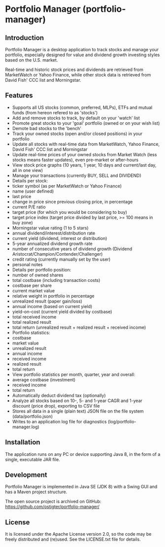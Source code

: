 # Portfolio Manager (portfolio-manager)

## Introduction

Portfolio Manager is a desktop application to track stocks and manage your portfolio, especially designed for value and dividend growth investing styles based on the U.S. market.

Real-time and historic stock prices and dividends are retrieved from MarketWatch or Yahoo Finance, while other stock data is retrieved from David Fish' CCC list and Morningstar.

## Features

* Supports all US stocks (common, preferred, MLPs), ETFs and mutual funds (from hereon refered to as 'stocks')
* Add and remove stocks to track, by default on your 'watch' list
* Promote great stocks to your 'goal' portfolio (owned or on your wish list)
* Demote bad stocks to the 'bench'
* Track your owned stocks (open and/or closed positions) in your portfolio
* Update all stocks with real-time data from MarketWatch, Yahoo Finance, David Fish' CCC list and Morningstar
* Update real-time prices of your owned stocks from Market Watch (less stocks means faster updates), even pre-market or after-hours
* View stock price graphs (10 years, 1 year, 10 days and current/last day, all in one view)
* Manage your transactions (currently BUY, SELL and DIVIDEND)
* Details per stock:
 * ticker symbol (as per MarketWatch or Yahoo Finance)
 * name (user defined)
 * last price
 * change in price since previous closing price, in percentage
 * current P/E ratio
 * target price (for which you would be considering to buy)
 * target price index (target price divided by last price, >= 100 means in buy zone)
 * Morningstar value rating (1 to 5 stars)
 * annual dividend/interest/distribution rate
 * current yield (dividend, interest or distribution)
 * 5-year annualized dividend growth rate
 * number of consecutive years of dividend growth (Dividend Aristocrat/Champion/Contender/Challenger)
 * credit rating (currently manually set by the user)
 * personal notes
* Details per portfolio position:
 * number of owned shares
 * total costbase (including transaction costs)
 * costbase per share
 * current market value
 * relative weight in portfolio in percentage
 * unrealized result (paper gain/loss)
 * annual income (based on current yield)
 * yield-on-cost (current yield divided by costbase)
 * total received income
 * total realized result
 * total return (unrealized result + realized result + received income) 
* Portfolio statistics:
 * costbase
 * market value
 * unrealized result
 * annual income
 * received income
 * realized result
 * total return
* View portfolio statistics per month, quarter, year and overall:
 * average costbase (investment)
 * received income
 * total return
* Automatically deduct dividend tax (optionally)
* Analyze all stocks based on 10-, 5- and 1-year CAGR and 1-year discount (price drop), exporting to CSV file
* Stores all data in a single (plain text) JSON file on the file system (data/portfolio.json)
* Writes to an application log file for diagnostics (log/portfolio-manager.log)

## Installation

The application runs on any PC or device supporting Java 8, in the form of a single, executable JAR file.

## Development

Portfolio Manager is implemented in Java SE (JDK 8) with a Swing GUI and has a Maven project structure.

The open source project is archived on GitHub:
https://github.com/ostigter/portfolio-manager/

## License

It is licensed under the Apache License version 2.0, so the code may be freely distributed and (re)used. See the LICENSE.txt file for details.
